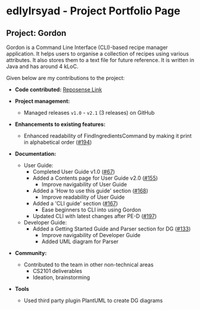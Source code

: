 # edlyIrsyad - Project Portfolio Page

## Project: Gordon

Gordon is a Command Line Interface (CLI)-based recipe manager application. It helps
users to organise a collection of recipes using various attributes. It also stores them
to a text file for future reference. It is written in Java and has around 4 kLoC.

Given below are my contributions to the project:

* **Code contributed:** [Reposense Link](https://nus-cs2113-ay2122s1.github.io/tp-dashboard/?search=&sort=groupTitle&sortWithin=title&timeframe=commit&mergegroup=&groupSelect=groupByRepos&breakdown=true&checkedFileTypes=docs~functional-code~test-code~other&since=2021-09-25&tabOpen=true&tabType=authorship&tabAuthor=edlyIrsyad&tabRepo=AY2122S1-CS2113T-W13-2%2Ftp%5Bmaster%5D&authorshipIsMergeGroup=false&authorshipFileTypes=docs~functional-code~test-code&authorshipIsBinaryFileTypeChecked=false)

* **Project management:**
    * Managed releases `v1.0` - `v2.1` (3 releases) on GitHub

* **Enhancements to existing features:**
    * Enhanced readability of FindIngredientsCommand by making it print in alphabetical order ([#194](https://github.com/AY2122S1-CS2113T-W13-2/tp/commit/f4a1295bfa6fed54894ba8fd154a2b9ec8eb452c))
* **Documentation:**
    * User Guide:
        * Completed User Guide v1.0 ([#67](https://github.com/AY2122S1-CS2113T-W13-2/tp/commit/2688518a36dca3d4c97136ed933f572562a058dc))
        * Added a Contents page for User Guide v2.0 ([#155](https://github.com/AY2122S1-CS2113T-W13-2/tp/commit/3e8335f9df0fdfbafbdcac96a6c715315b28c478))
            * Improve navigability of User Guide
        * Added a 'How to use this guide' section ([#168](https://github.com/AY2122S1-CS2113T-W13-2/tp/commit/d15c833695a5d2b553824efe6087bf04c3bbe7a1))
            * Improve readability of User Guide
        * Added a 'CLI guide' section ([#167](https://github.com/AY2122S1-CS2113T-W13-2/tp/commit/01b6b6577b4d6e1896b23b9a68161a23b0b8ab8d))
            * Ease beginners to CLI into using Gordon
        * Updated CLI with latest changes after PE-D ([#197](https://github.com/AY2122S1-CS2113T-W13-2/tp/commit/886b045d6d12a3e0fd792aad1ef99108a8d53217))
    * Developer Guide:
        * Added a Getting Started Guide and Parser section for DG ([#133](https://github.com/AY2122S1-CS2113T-W13-2/tp/commit/d47c6341f6fcac8ba84d8a44504047e803e19930))
            * Improve navigability of Developer Guide
            * Added UML diagram for Parser

* **Community:**
    * Contributed to the team in other non-technical areas
        * CS2101 deliverables
        * Ideation, brainstorming
* **Tools**
    * Used third party plugin PlantUML to create DG diagrams
